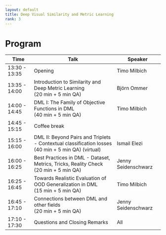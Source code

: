 ```yaml
---
layout: default
title: Deep Visual Similarity and Metric Learning
rank: 3
---
```

# Program

| Time | Talk | Speaker |
| --- | ----------- | ----------- |
| 13:30 - 13:35 | Opening  | Timo Milbich |
| 13:35 - 14:00 | Introduction to Similarity and Deep Metric Learning   <br /> (20 min + 5 min QA) | Björn Ommer |
| 14:00 - 14:45 | DML I: The Family of Objective Functions in DML <br /> (40 min + 5 min QA) | Timo Milbich |
| 14:45 - 15:15 | Coffee break | |
|15:15 - 16:00 | DML II: Beyond Pairs and Triplets - Contextual classification losses <br /> (40 min + 5 min QA) (virtual) | Ismail Elezi |
| 16:00 - 16:25 | Best Practices in DML - Dataset, Metrics, Tricks, Reality Check <br /> (20 min + 5 min QA) | Jenny Seidenschwarz |
| 16:25 - 16:45  | Towards Realistic Evaluation of OOD Generalization in DML <br /> (15 min + 5 min QA) | Timo Milbich |
| 16:45 - 17:10 | Connections between DML and other fields  <br /> (20 min + 5 min QA)  | Jenny Seidenschwarz |
| 17:10 - 17:30 | Questions and Closing Remarks  | All |



